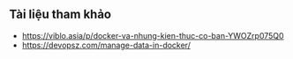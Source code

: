 

## Tài liệu tham khảo
- https://viblo.asia/p/docker-va-nhung-kien-thuc-co-ban-YWOZrp075Q0
- https://devopsz.com/manage-data-in-docker/
